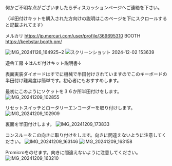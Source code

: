 何かご不明な点がございましたらディスカッションページへご連絡を下さい。

（半田付けキットを購入された方向けの説明はこのページを下にスクロールすると記載されてます）

メルカリ
https://jp.mercari.com/user/profile/369695310
BOOTH
https://keebstar.booth.pm/

![IMG_20241126_164925~2](https://github.com/user-attachments/assets/5632cf67-d56d-4b71-9493-2dadcad4d805)
![スクリーンショット 2024-12-02 153639](https://github.com/user-attachments/assets/4dbc5952-1d1d-4fa4-ae0b-3781d0204a84)


遊舎工房
↓はんだ付けキット説明書↓

表面実装ダイオードはすでに機械で半田付けされていますのでこのキーボードの半田付け難易度は簡単です。初心者にもおすすめします。

最初にこのようにソケットを３６か所半田付けをします。
![IMG_20241209_102855](https://github.com/user-attachments/assets/fafbebf8-987d-484c-a896-178046ed2df6)

リセットスイッチとロータリーエンコーダーを取り付けします。
![IMG_20241209_102909](https://github.com/user-attachments/assets/f5128160-16aa-46f3-bb0d-d927c86f80e9)

裏面を半田付けします。
![IMG_20241209_173833](https://github.com/user-attachments/assets/b3dca3c0-614f-410f-8e7c-453ccfd3d8d4)

コンスルーをこの向きに取り付けをします。向きに間違えないように注意してください。
![IMG_20241209_163146](https://github.com/user-attachments/assets/e0b658e7-a1c4-4328-8227-43ee7110092b)
![IMG_20241209_163158](https://github.com/user-attachments/assets/33a44baa-82bc-47bb-8c5a-cf6880f550dd)

Promicroをのせます。向きに間違えないように注意してください。
![IMG_20241209_163210](https://github.com/user-attachments/assets/db35461f-5b53-42cd-ab57-8f59db7013d9)



